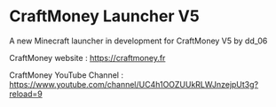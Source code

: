 # CraftMoney Launcher V5
A new Minecraft launcher in development for CraftMoney V5 by dd_06


CraftMoney website : https://craftmoney.fr


CraftMoney YouTube Channel : https://www.youtube.com/channel/UC4h1OOZUUkRLWJnzejpUt3g?reload=9

